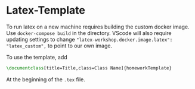 # Latex-Template
To run latex on a new machine requires building the custom docker image. Use ```docker-compose build``` in the directory. VScode will also require updating settings to change
```"latex-workshop.docker.image.latex": "latex_custom",``` to point to our own image.

To use the template, add
```latex
\documentclass[title=Title,class=Class Name]{homeworkTemplate}
```

At the beginning of the ```.tex``` file.
